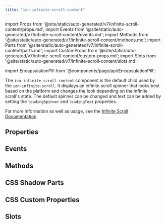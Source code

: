 ```yaml
---
title: "ion-infinite-scroll-content"
---
```


import Props from '@site/static/auto-generated/v7/infinite-scroll-content/props.md';
import Events from '@site/static/auto-generated/v7/infinite-scroll-content/events.md';
import Methods from '@site/static/auto-generated/v7/infinite-scroll-content/methods.md';
import Parts from '@site/static/auto-generated/v7/infinite-scroll-content/parts.md';
import CustomProps from '@site/static/auto-generated/v7/infinite-scroll-content/custom-props.md';
import Slots from '@site/static/auto-generated/v7/infinite-scroll-content/slots.md';

import EncapsulationPill from '@components/page/api/EncapsulationPill';

The `ion-infinite-scroll-content` component is the default child used by the `ion-infinite-scroll`. It displays an infinite scroll spinner that looks best based on the platform and changes the look depending on the infinite scroll's state. The default spinner can be changed and text can be added by setting the `loadingSpinner` and `loadingText` properties.

For more information as well as usage, see the [Infinite Scroll Documentation](./infinite-scroll.md#infinite-scroll-content).

## Properties
<Props />

## Events
<Events />

## Methods
<Methods />

## CSS Shadow Parts
<Parts />

## CSS Custom Properties
<CustomProps />

## Slots
<Slots />